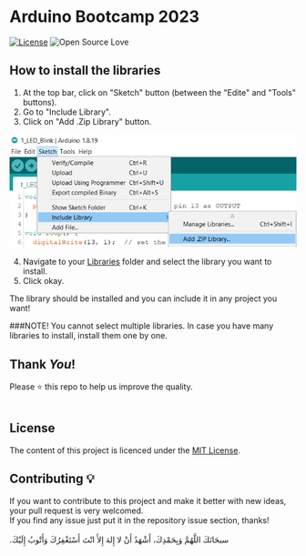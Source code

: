 # Arduino Bootcamp 2023
[![License](https://img.shields.io/badge/License-MIT-blue.svg)](LICENSE)
![Open Source Love](https://badges.frapsoft.com/os/v1/open-source.svg?v=102)


## How to install the libraries

1. At the top bar, click on "Sketch" button (between the "Edite" and "Tools" buttons).
2. Go to "Include Library".
3. Click on "Add .Zip Library" button.

![image](../RepoImages/ZipLibInstall.png)

4. Navigate to your [Libraries](../Libraries) folder and select the library you want to install.
5. Click okay.

The library should be installed and you can include it in any project you want!

###NOTE!
You cannot select multiple libraries. In case you have many libraries to install, install them one by one.


## Thank _You_!
Please :star: this repo to help us improve the quality.
<br><br>


## License
The content of this project is licenced under the [MIT License](../LICENSE).

## Contributing 💡
If you want to contribute to this project and make it better with new ideas, your pull request is very welcomed.<br>
If you find any issue just put it in the repository issue section, thanks!<br><br>
.سبحَانَكَ اللَّهُمَّ وَبِحَمْدِكَ، أَشْهَدُ أَنْ لا إِلهَ إِلأَ انْتَ أَسْتَغْفِرُكَ وَأَتْوبُ إِلَيْكَ
